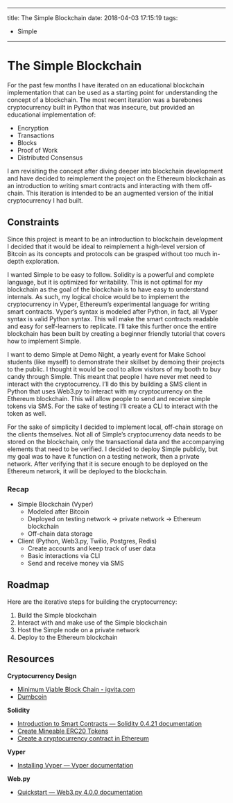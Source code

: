 - - - -
title: The Simple Blockchain
date: 2018-04-03 17:15:19
tags:
* Simple
- - - -
# The Simple Blockchain
For the past few months I have iterated on an educational blockchain implementation that can be used as a starting point for understanding the concept of a blockchain. The most recent iteration was a barebones cryptocurrency built in Python that was insecure, but provided an educational implementation of:

- Encryption
- Transactions
- Blocks
- Proof of Work
- Distributed Consensus 

I am revisiting the concept after diving deeper into blockchain development and have decided to reimplement the project on the Ethereum blockchain as an introduction to writing smart contracts and interacting with them off-chain. This iteration is intended to be an augmented version of the initial cryptocurrency I had built.

## Constraints
Since this project is meant to be an introduction to blockchain development I decided that it would be ideal to reimplement a high-level version of Bitcoin as its concepts and protocols can be grasped without too much in-depth exploration.

I wanted Simple to be easy to follow. Solidity is a powerful and complete language, but it is optimized for writability. This is not optimal for my blockchain as the goal of the blockchain is to have easy to understand internals. As such, my logical choice would be to implement the cryptocurrency in Vyper, Ethereum’s experimental language for writing smart contracts. Vyper’s syntax is modeled after Python, in fact, all Vyper syntax is valid Python syntax. This will make the smart contracts readable and easy for self-learners to replicate. I’ll take this further once the entire blockchain has been built by creating a beginner friendly tutorial that covers how to implement Simple.

I want to demo Simple at Demo Night, a yearly event for Make School students (like myself) to demonstrate their skillset by demoing their projects to the public. I thought it would be cool to allow visitors of my booth to buy candy through Simple. This meant that people I have never met need to interact with the cryptocurrency. I’ll do this by building a SMS client in Python that uses Web3.py to interact with my cryptocurrency on the Ethereum blockchain. This will allow people to send and receive simple tokens via SMS. For the sake of testing I’ll create a CLI to interact with the token as well.

For the sake of simplicity I decided to implement local, off-chain storage on the clients themselves. Not all of Simple’s cryptocurrency data needs to be stored on the blockchain, only the transactional data and the accompanying elements that need to be verified. I decided to deploy Simple publicly, but my goal was to have it function on a testing network, then a private network. After verifying that it is secure enough to be deployed on the Ethereum network, it will be deployed to the blockchain.

### Recap
- Simple Blockchain (Vyper)
	- Modeled after Bitcoin
	- Deployed on testing network -> private network -> Ethereum blockchain
	- Off-chain data storage
- Client (Python, Web3.py, Twilio, Postgres, Redis)
	- Create accounts and keep track of user data
	- Basic interactions via CLI
	- Send and receive money via SMS

## Roadmap
Here are the iterative steps for building the cryptocurrency:

1. Build the Simple blockchain 
2. Interact with and make use of the Simple blockchain
3. Host the Simple node on a private network
4. Deploy to the Ethereum blockchain

## Resources
**Cryptocurrency Design**
- [Minimum Viable Block Chain - igvita.com](https://www.igvita.com/2014/05/05/minimum-viable-block-chain/)
- [Dumbcoin](https://github.com/julienr/ipynb_playground/blob/master/bitcoin/dumbcoin/dumbcoin.ipynb)

**Solidity**
- [Introduction to Smart Contracts — Solidity 0.4.21 documentation](http://solidity.readthedocs.io/en/v0.4.21/introduction-to-smart-contracts.html)
- [Create Mineable ERC20 Tokens](https://lightrains.com/blogs/how-to-create-mineable-erc20-tokens)
- [Create a cryptocurrency contract in Ethereum](https://ethereum.org/token)

**Vyper**
- [Installing Vyper — Vyper  documentation](https://vyper.readthedocs.io/en/latest/installing-vyper.html)

**Web.py**
- [Quickstart — Web3.py 4.0.0 documentation](http://web3py.readthedocs.io/en/stable/quickstart.html)
